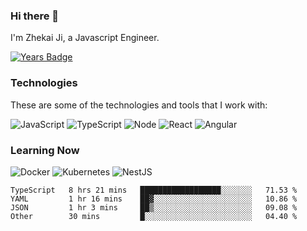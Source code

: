 ### Hi there 👋
I'm Zhekai Ji, a Javascript Engineer.

[![Years Badge](https://badges.pufler.dev/years/jizhekai)](https://badges.pufler.dev)

### Technologies
These are some of the technologies and tools that I work with:

![JavaScript](https://img.shields.io/badge/JavaScript-323330.svg?logo=javascript&logoColor=F7DF1E) 
![TypeScript](https://img.shields.io/badge/TypeScript-007ACC.svg?logo=typescript&logoColor=white) 
![Node](https://img.shields.io/badge/Node.js-43853D.svg?logo=node.js&logoColor=white)
![React](https://img.shields.io/badge/React-20232a.svg?logo=react&logoColor=61DAFB) 
![Angular](https://img.shields.io/badge/Angular-E23237.svg?logo=angularjs&logoColor=white)

### Learning Now
![Docker](https://img.shields.io/badge/Docker-2496ED?logo=docker&logoColor=white)
![Kubernetes](https://img.shields.io/badge/Kubernetes-326CE5.svg?logo=Kubernetes&logoColor=white)
![NestJS](https://img.shields.io/badge/NestJS-E0234E?logo=nestjs&logoColor=white)

<!--START_SECTION:waka-->

```text
TypeScript   8 hrs 21 mins   ██████████████████░░░░░░░   71.53 %
YAML         1 hr 16 mins    ██▓░░░░░░░░░░░░░░░░░░░░░░   10.86 %
JSON         1 hr 3 mins     ██▒░░░░░░░░░░░░░░░░░░░░░░   09.08 %
Other        30 mins         █░░░░░░░░░░░░░░░░░░░░░░░░   04.40 %
```

<!--END_SECTION:waka-->
